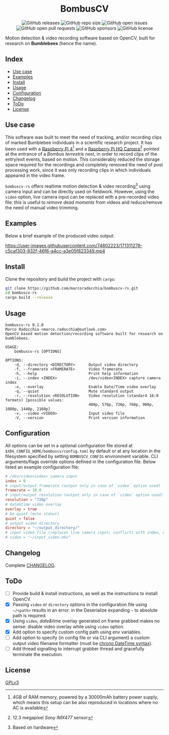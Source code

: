 <div align="center">
  <h1 align="center">BombusCV</h1>

  ![GitHub releases](https://img.shields.io/github/downloads/marcoradocchia/bombuscv-rs/total?color=%23a9b665&logo=github)
  ![GitHub repo size](https://img.shields.io/github/repo-size/marcoradocchia/bombuscv-rs?color=%23ea6962&logo=github)
  ![GitHub open issues](https://img.shields.io/github/issues-raw/marcoradocchia/bombuscv-rs?color=%23d8a657&logo=github)
  ![GitHub open pull requests](https://img.shields.io/github/issues-pr-raw/marcoradocchia/bombuscv-rs?color=%2389b482&logo=github)
  ![GitHub sponsors](https://img.shields.io/github/sponsors/marcoradocchia?color=%23d3869b&logo=github)
  ![GitHub license](https://img.shields.io/github/license/marcoradocchia/bombuscv-rs?color=%23e78a4e)
</div>

Motion detection & video recording software based on OpenCV, built for research
on **Bumblebees** (hence the name).

## Index

- [Use case](#use-case)
- [Examples](#examples)
- [Install](#install)
- [Usage](#usage)
- [Configuration](#configuration)
- [Changelog](#changelog)
- [ToDo](#todo)
- [License](#license)

## Use case

This software was built to meet the need of tracking, and/or recording clips of
marked Bumblebee individuals in a scientific research project. It has been used
with a
[Raspberry Pi 4](https://www.raspberrypi.com/products/raspberry-pi-4-model-b/)[^1]
and a
[Raspberry Pi HQ Camera](https://www.raspberrypi.com/products/raspberry-pi-high-quality-camera/)[^2]
pointed at the entrance of a _Bombus terrestris_ nest, in order to record clips
of the entry/exit events, based on motion. This considerably reduced the
storage space required for the recordings and completely removed the need of
post processing work, since it was only recording clips in which individuals
appeared in the video frame.

`bombuscv-rs` offers realtime motion detection & video recording[^3] using
camera input and can be directly used on fieldwork. However, using the `video`
option, live camera input can be replaced with a pre-recorded video file: this
is useful to _remove dead moments_ from videos and reduce/remove the need of
manual video trimming.

[^1]: 4GB of RAM memory, powered by a 30000mAh battery power supply, which
  means this setup can be also reproduced in locations where no AC is available
[^2]: 12.3 megapixel _Sony IMX477_ sensor
[^3]: Based on hardware

## Examples

Below a brief example of the produced video output:

https://user-images.githubusercontent.com/74802223/171311278-c5caf303-832f-46f6-a4cc-a3e05f823349.mp4

## Install

Clone the repository and build the project with `cargo`:
```sh
git clone https://github.com/marcoradocchia/bombuscv-rs.git
cd bombuscv-rs
cargo build --release
```

<!-- TODO: insert a tutorial on how to compile/install OpenCV in order to use
it with Rust -->

## Usage

```
bombuscv-rs 0.1.0
Marco Radocchia <marco.radocchia@outlook.com>
OpenCV based motion detection/recording software built for research on bumblebees.

USAGE:
    bombuscv-rs [OPTIONS]

OPTIONS:
    -d, --directory <DIRECTORY>      Output video directory
    -f, --framerate <FRAMERATE>      Video framerate
    -h, --help                       Print help information
    -i, --index <INDEX>              /dev/video<INDEX> capture camera index
    -o, --overlay                    Enable Date/Time video overlay
    -q, --quiet                      Mute standard output
    -r, --resolution <RESOLUTION>    Video resolution (standard 16:9 formats) [possible values:
                                     480p, 576p, 720p, 768p, 900p, 1080p, 1440p, 2160p]
    -v, --video <VIDEO>              Input video file
    -V, --version                    Print version information
```

## Configuration

All options can be set in a optional configuration file stored at
`$XDG_CONFIG_HOME/bombuscv/config.toml` by default or at any location in the
filesystem specified by setting `BOMBUSCV_CONFIG` environment variable. CLI
arguments/flags override options defined in the configuration file. Below
listed an example configuration file:
```toml
# /dev/video<index> camera input
index = 0
# input/output framerate (output only in case of `video` option used)
framerate = 10.0
# input/output resolution (output only in case of `video` option used)
resolution = "720p"
# date&time video overlay
overlay = true
# be quiet (mute stdout)
quiet = false
# output video directory
directory = "~/output_directory/"
# input video file (replaces live camera input; conflicts with index, overlay)
# video = "~/input_video.mkv"
```

## Changelog

Complete [CHANGELOG](CHANGELOG.md).

## ToDo

- [ ] Provide build & install instructions, as well as the instructions to
  install OpenCV.
- [x] Passing `video` or `directory` options in the configuration file using
  `~/<path>` results in an error: in the Deserialize expanding `~` to
  absolute path is required.
- [x] Using `video`, _date&time_ overlay generated on frame grabbed makes no
  sense: disable video overlay while using `video` option.
- [x] Add option to specify custom config path using env variables.
- [ ] Add option to specify (in config file or via CLI argument) a custom
  output video filename formatter (must be [chrono DateTime
  syntax](https://docs.rs/chrono/latest/chrono/format/strftime/index.html)).
- [ ] Add thread signalling to interrupt grabber thread and gracefully
  terminate the execution.

## License

[GPLv3](LICENSE)
